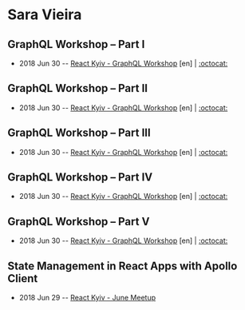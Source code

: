 # Sara Vieira

## GraphQL Workshop – Part I
- 2018 Jun 30 -- [React Kyiv - GraphQL Workshop](https://youtu.be/Ql_iiJH0whM) [en]  | [:octocat:](https://github.com/SaraVieira/graphql-workshop) 
## GraphQL Workshop – Part II
- 2018 Jun 30 -- [React Kyiv - GraphQL Workshop](https://youtu.be/2DT6esPbO_U) [en]  | [:octocat:](https://github.com/SaraVieira/graphql-workshop) 
## GraphQL Workshop – Part III
- 2018 Jun 30 -- [React Kyiv - GraphQL Workshop](https://youtu.be/yO-mqTln-co) [en]  | [:octocat:](https://github.com/SaraVieira/graphql-workshop) 
## GraphQL Workshop – Part IV
- 2018 Jun 30 -- [React Kyiv - GraphQL Workshop](https://youtu.be/fIfRfbjiBUI) [en]  | [:octocat:](https://github.com/SaraVieira/graphql-workshop) 
## GraphQL Workshop – Part V
- 2018 Jun 30 -- [React Kyiv - GraphQL Workshop](https://youtu.be/9bz2xKqDkek) [en]  | [:octocat:](https://github.com/SaraVieira/graphql-workshop) 
## State Management in React Apps with Apollo Client
- 2018 Jun 29 -- [React Kyiv - June Meetup](https://youtu.be/7u-6RR_YfdE)    
